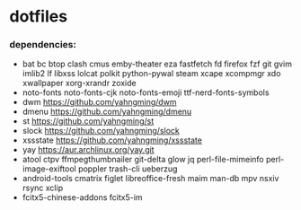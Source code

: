 # dotfiles

### dependencies:

- bat bc btop clash cmus emby-theater eza fastfetch fd firefox fzf git gvim imlib2 lf libxss lolcat polkit python-pywal steam xcape xcompmgr xdo xwallpaper xorg-xrandr zoxide
- noto-fonts noto-fonts-cjk noto-fonts-emoji ttf-nerd-fonts-symbols
- dwm https://github.com/yahngming/dwm
- dmenu https://github.com/yahngming/dmenu
- st https://github.com/yahngming/st
- slock https://github.com/yahngming/slock
- xssstate https://github.com/yahngming/xssstate
- yay https://aur.archlinux.org/yay.git
- atool ctpv ffmpegthumbnailer git-delta glow jq perl-file-mimeinfo perl-image-exiftool poppler trash-cli ueberzug
- android-tools cmatrix figlet libreoffice-fresh maim man-db mpv nsxiv rsync xclip
- fcitx5-chinese-addons fcitx5-im
